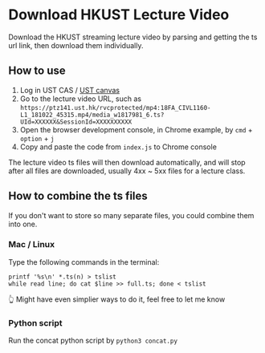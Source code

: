 # Download HKUST Lecture Video

Download the HKUST streaming lecture video by parsing and getting the ts url link, then download them individually.

## How to use

1. Log in UST CAS / [UST canvas](https://canvas.ust.hk)
2. Go to the lecture video URL, such as `https://ptz141.ust.hk/rvcprotected/mp4:18FA_CIVL1160-L1_181022_45315.mp4/media_w1817981_6.ts?UId=XXXXXX&SessionId=XXXXXXXXXX`
3. Open the browser development console, in Chrome example, by `cmd` + `option` + `j`
4. Copy and paste the code from `index.js` to Chrome console

The lecture video ts files will then download automatically, and will stop after all files are downloaded, usually 4xx ~ 5xx files for a lecture class.

## How to combine the ts files

If you don't want to store so many separate files, you could combine them into one.

### Mac / Linux

Type the following commands in the terminal:

```Shell
printf '%s\n' *.ts(n) > tslist
while read line; do cat $line >> full.ts; done < tslist
```

:point_up_2: Might have even simplier ways to do it, feel free to let me know

### Python script

Run the concat python script by `python3 concat.py`